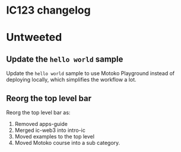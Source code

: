 # IC123 changelog

# Untweeted

## Update the `hello world` sample

Update the `hello world` sample to use Motoko Playground instead of deploying locally, which simplifies the workflow a lot.

## Reorg the top level bar

Reorg the top level bar as:
1. Removed apps-guide
2. Merged ic-web3 into intro-ic
3. Moved examples to the top level
4. Moved Motoko course into a sub category.
